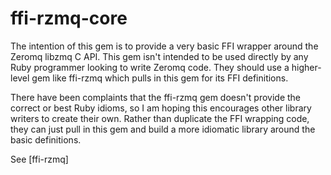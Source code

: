 ffi-rzmq-core
=============

The intention of this gem is to provide a very basic FFI wrapper around the Zeromq libzmq C API.
This gem isn't intended to be used directly by any Ruby programmer looking to write Zeromq code.
They should use a higher-level gem like ffi-rzmq which pulls in this gem for its FFI definitions.

There have been complaints that the ffi-rzmq gem doesn't provide the correct or best Ruby idioms, so I am
hoping this encourages other library writers to create their own. Rather than duplicate the FFI
wrapping code, they can just pull in this gem and build a more idiomatic library around the
basic definitions.

See [ffi-rzmq]